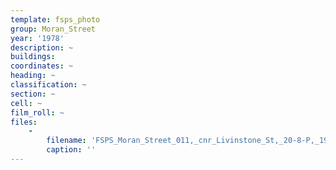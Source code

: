 ```yaml
---
template: fsps_photo
group: Moran_Street
year: '1978'
description: ~
buildings:
coordinates: ~
heading: ~
classification: ~
section: ~
cell: ~
film_roll: ~
files:
    -
        filename: 'FSPS_Moran_Street_011,_cnr_Livinstone_St,_20-8-P,_1978.png'
        caption: ''
---
```

